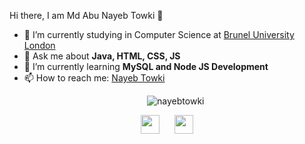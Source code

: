 <!---
nayebtowki/nayebtowki is a ✨ special ✨ repository because its `README.md` (this file) appears on your GitHub profile.
You can click the Preview link to take a look at your changes.
--->
<hi align="center">Hi there, I am Md Abu Nayeb Towki 👋</h1>

- 🔭 I’m currently studying in Computer Science at <a href="https://www.brunel.ac.uk/" target="_blank">Brunel University London</a>
- 💬 Ask me about <strong>Java, HTML, CSS, JS</strong>
- 🌱 I’m currently learning <strong>MySQL and Node JS Development</strong>
- 📫 How to reach me: <a href="https://www.linkedin.com/in/nayebtowki/" target="_blank">Nayeb Towki</a>

<p align="center">
  &nbsp;&nbsp;&nbsp;&nbsp;&nbsp;&nbsp;
  <img src="https://github-readme-stats.vercel.app/api?username=nayebtowki&show_icons=true" alt="nayebtowki">
</p>

<p align="center">
  <a href="https://www.linkedin.com/in/nayebtowki/" target="_blank"><img src="https://cdn.jsdelivr.net/npm/simple-icons@3.0.1/icons/linkedin.svg" height="30" width="30"></a>
&nbsp;&nbsp;&nbsp;&nbsp;
  <a href="https://twitter.com/towki98" target="_blank"><img src="https://cdn.jsdelivr.net/npm/simple-icons@3.0.1/icons/twitter.svg" height="30" width="30"></a>
</p>
